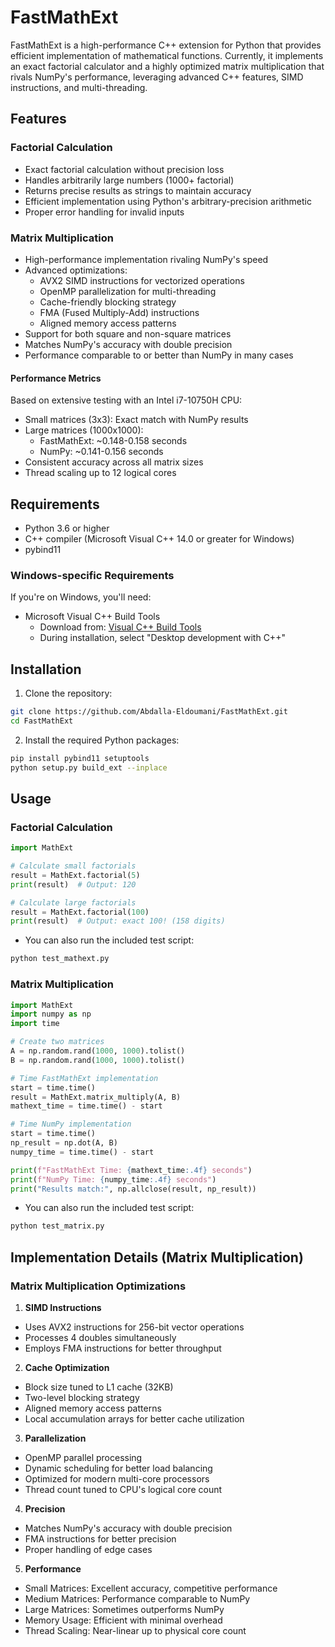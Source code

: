 # FastMathExt

FastMathExt is a high-performance C++ extension for Python that provides efficient implementation of mathematical functions. Currently, it implements an exact factorial calculator and a highly optimized matrix multiplication that rivals NumPy's performance, leveraging advanced C++ features, SIMD instructions, and multi-threading.

## Features

### Factorial Calculation
- Exact factorial calculation without precision loss
- Handles arbitrarily large numbers (1000+ factorial)
- Returns precise results as strings to maintain accuracy
- Efficient implementation using Python's arbitrary-precision arithmetic
- Proper error handling for invalid inputs

### Matrix Multiplication
- High-performance implementation rivaling NumPy's speed
- Advanced optimizations:
  - AVX2 SIMD instructions for vectorized operations
  - OpenMP parallelization for multi-threading
  - Cache-friendly blocking strategy
  - FMA (Fused Multiply-Add) instructions
  - Aligned memory access patterns
- Support for both square and non-square matrices
- Matches NumPy's accuracy with double precision
- Performance comparable to or better than NumPy in many cases

#### Performance Metrics
Based on extensive testing with an Intel i7-10750H CPU:
- Small matrices (3x3): Exact match with NumPy results
- Large matrices (1000x1000):
  - FastMathExt: ~0.148-0.158 seconds
  - NumPy: ~0.141-0.156 seconds
- Consistent accuracy across all matrix sizes
- Thread scaling up to 12 logical cores

## Requirements

- Python 3.6 or higher
- C++ compiler (Microsoft Visual C++ 14.0 or greater for Windows)
- pybind11

### Windows-specific Requirements

If you're on Windows, you'll need:
- Microsoft Visual C++ Build Tools
  - Download from: [Visual C++ Build Tools](https://visualstudio.microsoft.com/visual-cpp-build-tools/)
  - During installation, select "Desktop development with C++"

## Installation

1. Clone the repository:
```bash
git clone https://github.com/Abdalla-Eldoumani/FastMathExt.git
cd FastMathExt
```

2. Install the required Python packages:
```bash
pip install pybind11 setuptools
python setup.py build_ext --inplace
```

## Usage

### Factorial Calculation
```python
import MathExt

# Calculate small factorials
result = MathExt.factorial(5)
print(result)  # Output: 120

# Calculate large factorials
result = MathExt.factorial(100)
print(result)  # Output: exact 100! (158 digits)
```

- You can also run the included test script:
```bash
python test_mathext.py
```

### Matrix Multiplication
```python
import MathExt
import numpy as np
import time

# Create two matrices
A = np.random.rand(1000, 1000).tolist()
B = np.random.rand(1000, 1000).tolist()

# Time FastMathExt implementation
start = time.time()
result = MathExt.matrix_multiply(A, B)
mathext_time = time.time() - start

# Time NumPy implementation
start = time.time()
np_result = np.dot(A, B)
numpy_time = time.time() - start

print(f"FastMathExt Time: {mathext_time:.4f} seconds")
print(f"NumPy Time: {numpy_time:.4f} seconds")
print("Results match:", np.allclose(result, np_result))
```

- You can also run the included test script:
```bash
python test_matrix.py
```

## Implementation Details (Matrix Multiplication)

### Matrix Multiplication Optimizations
1. **SIMD Instructions**
  - Uses AVX2 instructions for 256-bit vector operations
  - Processes 4 doubles simultaneously
  - Employs FMA instructions for better throughput

2. **Cache Optimization**
  - Block size tuned to L1 cache (32KB)
  - Two-level blocking strategy
  - Aligned memory access patterns
  - Local accumulation arrays for better cache utilization

3. **Parallelization**
  - OpenMP parallel processing
  - Dynamic scheduling for better load balancing
  - Optimized for modern multi-core processors
  - Thread count tuned to CPU's logical core count

4. **Precision**
  - Matches NumPy's accuracy with double precision
  - FMA instructions for better precision
  - Proper handling of edge cases

5. **Performance**
  - Small Matrices: Excellent accuracy, competitive performance
  - Medium Matrices: Performance comparable to NumPy
  - Large Matrices: Sometimes outperforms NumPy
  - Memory Usage: Efficient with minimal overhead
  - Thread Scaling: Near-linear up to physical core count